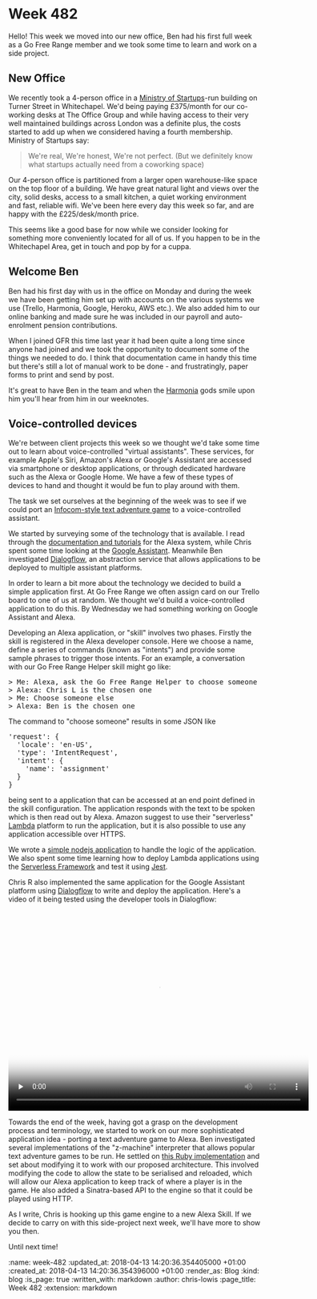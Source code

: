 Week 482
========

Hello! This week we moved into our new office, Ben had his first full week as a Go Free Range member and we took some time to learn and work on a side project.

## New Office ##

We recently took a 4-person office in a [Ministry of Startups](https://www.ministryofstartups.com/)-run building on Turner Street in Whitechapel. We'd being paying £375/month for our co-working desks at The Office Group and while having access to their very well maintained buildings across London was a definite plus, the costs started to add up when we considered having a fourth membership. Ministry of Startups say:

> We're real, We're honest, We're not perfect. (But we definitely know what startups actually need from a coworking space)

Our 4-person office is partitioned from a larger open warehouse-like space on the top floor of a building. We have great natural light and views over the city, solid desks, access to a small kitchen, a quiet working environment and fast, reliable wifi. We've been here every day this week so far, and are happy with the £225/desk/month price.

This seems like a good base for now while we consider looking for something more conveniently located for all of us. If you happen to be in the Whitechapel Area, get in touch and pop by for a cuppa.

## Welcome Ben ##

Ben had his first day with us in the office on Monday and during the week we have been getting him set up with accounts on the various systems we use (Trello, Harmonia, Google, Heroku, AWS etc.). We also added him to our online banking and made sure he was included in our payroll and auto-enrolment pension contributions.

When I joined GFR this time last year it had been quite a long time since anyone had joined and we took the opportunity to document some of the things we needed to do. I think that documentation came in handy this time but there's still a lot of manual work to be done - and frustratingly, paper forms to print and send by post.

It's great to have Ben in the team and when the [Harmonia](https://harmonia.io/) gods smile upon him you'll hear from him in our weeknotes.

## Voice-controlled devices ##

We're between client projects this week so we thought we'd take some time out to learn about voice-controlled "virtual assistants". These services, for example Apple's Siri, Amazon's Alexa or Google's Assistant are accessed via smartphone or desktop applications, or through dedicated hardware such as the Alexa or Google Home. We have a few of these types of devices to hand and thought it would be fun to play around with them.

The task we set ourselves at the beginning of the week was to see if we could port an [Infocom-style text adventure game](https://en.wikipedia.org/wiki/Z-machine) to a voice-controlled assistant.

We started by surveying some of the technology that is available. I read through the [documentation and tutorials](https://developer.amazon.com/alexa-skills-kit) for the Alexa system, while Chris spent some time looking at the [Google Assistant](https://developers.google.com/actions/). Meanwhile Ben investigated [Dialogflow](https://dialogflow.com/), an abstraction service that allows applications to be deployed to multiple assistant platforms.

In order to learn a bit more about the technology we decided to build a simple application first. At Go Free Range we often assign card on our Trello board to one of us at random. We thought we'd build a voice-controlled application to do this. By Wednesday we had something working on Google Assistant and Alexa.

Developing an Alexa application, or "skill" involves two phases. Firstly the skill is registered in the Alexa developer console. Here we choose a name, define a series of commands (known as "intents") and provide some sample phrases to trigger those intents. For an example, a conversation with our Go Free Range Helper skill might go like:

<pre>
> Me: Alexa, ask the Go Free Range Helper to choose someone
> Alexa: Chris L is the chosen one
> Me: Choose someone else
> Alexa: Ben is the chosen one
</pre>

The command to "choose someone" results in some JSON like

<pre>
'request': {
  'locale': 'en-US',
  'type': 'IntentRequest',
  'intent': {
    'name': 'assignment'
  }
}
</pre>

being sent to a application that can be accessed at an end point defined in the skill configuration. The application responds with the text to be spoken which is then read out by Alexa. Amazon suggest to use their "serverless" [Lambda](https://aws.amazon.com/lambda/) platform to run the application, but it is also possible to use any application accessible over HTTPS.

We wrote a [simple nodejs application](https://github.com/freerange/alexa-helper) to handle the logic of the application. We also spent some time learning how to deploy Lambda applications using the [Serverless Framework](https://github.com/serverless/serverless) and test it using [Jest](https://facebook.github.io/jest/).

Chris R also implemented the same application for the Google Assistant platform using [Dialogflow](https://dialogflow.com/) to write and deploy the application. Here's a video of it being tested using the developer tools in Dialogflow:

<p>
  <video class="video-js vjs-default-skin vjs-big-play-centered" controls preload="none" height="400" width="600" poster="/assets/blog/gfr-assignomatic-on-google-assistant-480p-00001.png" data-setup='{}'>
    <source src="/assets/blog/gfr-assignomatic-on-google-assistant-480p.mp4" type="video/mp4" />
    <source src="/assets/blog/gfr-assignomatic-on-google-assistant-480p.webm" type="video/webm" />
  </video>
</p>

Towards the end of the week, having got a grasp on the development process and terminology, we started to work on our more sophisticated application idea - porting a text adventure game to Alexa. Ben investigated several implementations of the "z-machine" interpreter that allows popular text adventure games to be run. He settled on [this Ruby implementation](https://github.com/freerange/gruesome) and set about modifying it to work with our proposed architecture. This involved modifying the code to allow the state to be serialised and reloaded, which will allow our Alexa application to keep track of where a player is in the game. He also added a Sinatra-based API to the engine so that it could be played using HTTP.

As I write, Chris is hooking up this game engine to a new Alexa Skill. If we decide to carry on with this side-project next week, we'll have more to show you then.

Until next time!

:name: week-482
:updated_at: 2018-04-13 14:20:36.354405000 +01:00
:created_at: 2018-04-13 14:20:36.354396000 +01:00
:render_as: Blog
:kind: blog
:is_page: true
:written_with: markdown
:author: chris-lowis
:page_title: Week 482
:extension: markdown
